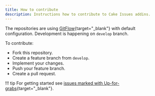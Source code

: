 ```yaml
---
title: How to contribute
description: Instructions how to contribute to Cake Issues addins.
---
```


The repositories are using [GitFlow]{target="_blank"} with default configuration.
Development is happening on `develop` branch.

To contribute:

* Fork this repository.
* Create a feature branch from `develop`.
* Implement your changes.
* Push your feature branch.
* Create a pull request.

!!! tip
    For getting started see [issues marked with Up-for-grabs]{target="_blank"}.

[GitFlow]: https://nvie.com/posts/a-successful-git-branching-model/
[issues marked with Up-for-grabs]: https://github.com/cake-contrib/Cake.Issues/labels/up-for-grabs
